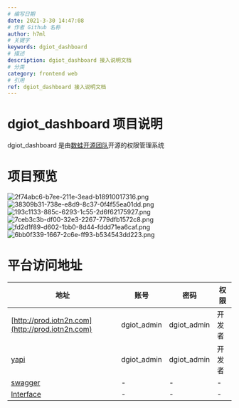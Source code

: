 ```yaml
---
# 编写日期
date: 2021-3-30 14:47:08
# 作者 Github 名称
author: h7ml
# 关键字
keywords: dgiot_dashboard
# 描述
description: dgiot_dashboard 接入说明文档
# 分类
category: frontend web
# 引用
ref: dgiot_dashboard 接入说明文档
---
```



# dgiot_dashboard 项目说明

dgiot_dashboard 是由[数蛙开源团队](https://github.com/dgiot/)开源的权限管理系统

# 项目预览

![2f74abc6-b7ee-211e-3ead-b18910017316.png](https://dgiot-1253666439.cos.ap-shanghai-fsi.myqcloud.com/shuwa_tech/zh/frontend/web/2f74abc6-b7ee-211e-3ead-b18910017316.png)
![38309b31-738e-e8d9-8c37-0f4f55ea01dd.png](https://dgiot-1253666439.cos.ap-shanghai-fsi.myqcloud.com/shuwa_tech/zh/frontend/web/38309b31-738e-e8d9-8c37-0f4f55ea01dd.png)
![193c1133-885c-6293-1c55-2d6f62175927.png](https://dgiot-1253666439.cos.ap-shanghai-fsi.myqcloud.com/shuwa_tech/zh/frontend/web/193c1133-885c-6293-1c55-2d6f62175927.png)
![7ceb3c3b-df00-32e3-2267-779dfb1572c8.png](https://dgiot-1253666439.cos.ap-shanghai-fsi.myqcloud.com/shuwa_tech/zh/frontend/web/7ceb3c3b-df00-32e3-2267-779dfb1572c8.png)![fd2d1f89-d602-1bb0-8d44-fddd71ea6caf.png](https://dgiot-1253666439.cos.ap-shanghai-fsi.myqcloud.com/shuwa_tech/zh/frontend/web/fd2d1f89-d602-1bb0-8d44-fddd71ea6caf.png)
![6bb0f339-1667-2c6e-ff93-b534543dd223.png](https://dgiot-1253666439.cos.ap-shanghai-fsi.myqcloud.com/shuwa_tech/zh/frontend/web/6bb0f339-1667-2c6e-ff93-b534543dd223.png)

# 平台访问地址

  
| 地址 | 账号 | 密码 | 权限 |
| --- | --- | --- | --- |
| [http://prod.iotn2n.com](http://prod.iotn2n.com) | dgiot_admin | dgiot_admin|开发者|
| [yapi](http://148.70.107.251:3000/project/17/interface/api) |  dgiot_admin | dgiot_admin|开发者|
| [swagger](http://prod.iotn2n.com/swagger/) |  - |- |-|
| [Interface](./api/swagger) |  - | -|-|
